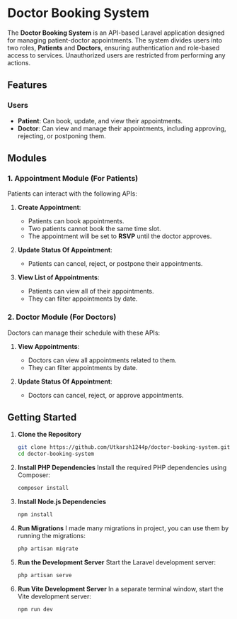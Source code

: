 # Doctor Booking System

The **Doctor Booking System** is an API-based Laravel application designed for managing patient-doctor appointments. The system divides users into two roles, **Patients** and **Doctors**, ensuring authentication and role-based access to services. Unauthorized users are restricted from performing any actions.

## Features

### Users
- **Patient**: Can book, update, and view their appointments.
- **Doctor**: Can view and manage their appointments, including approving, rejecting, or postponing them.

## Modules

### 1. Appointment Module (For Patients)

Patients can interact with the following APIs:

1. **Create Appointment**:
   - Patients can book appointments.
   - Two patients cannot book the same time slot.
   - The appointment will be set to **RSVP** until the doctor approves.

2. **Update Status Of Appointment**:
   - Patients can cancel, reject, or postpone their appointments.

3. **View List of Appointments**:
   - Patients can view all of their appointments.
   - They can filter appointments by date.

### 2. Doctor Module (For Doctors)

Doctors can manage their schedule with these APIs:

1. **View Appointments**:
   - Doctors can view all appointments related to them.
   - They can filter appointments by date.

2. **Update Status Of Appointment**:
   - Doctors can cancel, reject, or approve appointments.

## Getting Started

1. **Clone the Repository**

   ```bash
   git clone https://github.com/Utkarsh1244p/doctor-booking-system.git
   cd doctor-booking-system

2. **Install PHP Dependencies**
Install the required PHP dependencies using Composer:
   ```bash
   composer install

3. **Install Node.js Dependencies**

   ```bash
   npm install

4. **Run Migrations**
I made many migrations in project, you can use them by running the migrations:
   ```bash
   php artisan migrate

5. **Run the Development Server**
Start the Laravel development server:
   ```bash
   php artisan serve

6. **Run Vite Development Server**
In a separate terminal window, start the Vite development server:
   ```bash
   npm run dev
